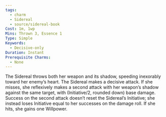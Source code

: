 ```yaml
---
tags:
  - charm
  - Sidereal
  - source/sidereal-book
Cost: 1m, 1wp
Mins: Thrown 3, Essence 1
Type: Simple
Keywords:
  - Decisive-only
Duration: Instant
Prerequisite Charms:
  - None
---
```

The Sidereal throws both her weapon and its shadow, speeding inexorably toward her enemy’s heart. The Sidereal makes a decisive attack. If she misses, she reflexively makes a second attack with her weapon’s shadow against the same target, with (Initiative/2, rounded down) base damage. Success on the second attack doesn’t reset the Sidereal’s Initiative; she instead loses Initiative equal to her successes on the damage roll. If she hits, she gains one Willpower.